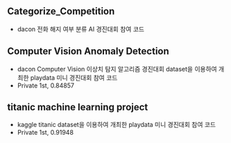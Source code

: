 ## Categorize_Competition
- dacon 전화 해지 여부 분류 AI 경진대회 참여 코드

## Computer Vision Anomaly Detection
- dacon Computer Vision 이상치 탐지 알고리즘 경진대회 dataset을 이용하여 개최한 playdata 미니 경진대회 참여 코드
- Private 1st, 0.84857

## titanic machine learning project
- kaggle titanic dataset을 이용하여 개최한 playdata 미니 경진대회 참여 코드
- Private 1st, 0.91948

